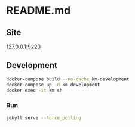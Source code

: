 # README.md

## Site

[127.0.0.1:9220](http://127.0.0.1:9220)


## Development

```sh
docker-compose build --no-cache km-development
docker-compose up -d km-development
docker exec -it km sh
```

### Run

```sh
jekyll serve --force_polling
```
